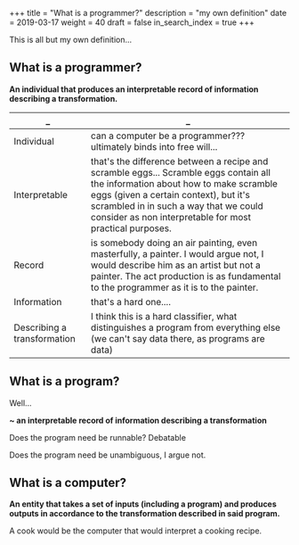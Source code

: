 +++
title = "What is a programmer?"
description = "my own definition"
date = 2019-03-17
weight = 40
draft = false
in_search_index = true
+++

This is all but my own definition...

## What is a programmer?

**An individual that produces an interpretable record of information describing a transformation.**

| _                           | _                                                                                                                                                                                                                                                                             |
|-----------------------------|-------------------------------------------------------------------------------------------------------------------------------------------------------------------------------------------------------------------------------------------------------------------------------|
| Individual                  | can a computer be a programmer??? ultimately binds into free will...                                                                                                                                                                                                          |
| Interpretable               | that's the difference between a recipe and scramble eggs... Scramble eggs contain all the information about how to make scramble eggs (given a certain context), but it's scrambled in in such a way that we could consider as non interpretable for most practical purposes. |
| Record                      | is somebody doing an air painting, even masterfully, a painter. I would argue not, I would describe him as an artist but not a painter. The act production is as fundamental to the programmer as it is to the painter.                                                       |
| Information                 | that's a hard one....                                                                                                                                                                                                                                                         |
| Describing a transformation | I think this is a hard classifier, what distinguishes a program from everything else (we can't say data there, as programs are data)                                                                                                                                          |

## What is a program?

Well...

**~ an interpretable record of information describing a transformation**

Does the program need be runnable? Debatable

Does the program need be unambiguous, I argue not.

## What is a computer?

**An entity that takes a set of inputs (including a program) and produces outputs in accordance to the transformation described in said program.**

A cook would be the computer that would interpret a cooking recipe.
